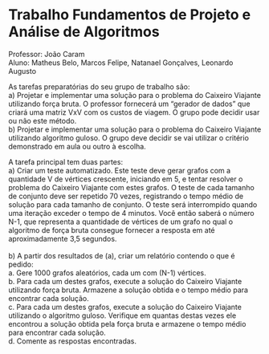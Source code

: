 # Trabalho Fundamentos de Projeto e Análise de Algoritmos
Professor: João Caram <br />
Aluno: Matheus Belo, Marcos Felipe, Natanael Gonçalves, Leonardo Augusto

As tarefas preparatórias do seu grupo de trabalho são:<br />
a) Projetar e implementar uma solução para o problema do Caixeiro Viajante utilizando força
bruta. O professor fornecerá um “gerador de dados” que criará uma matriz VxV com os custos
de viagem. O grupo pode decidir usar ou não este método.<br />
b) Projetar e implementar uma solução para o problema do Caixeiro Viajante utilizando algoritmo
guloso. O grupo deve decidir se vai utilizar o critério demonstrado em aula ou outro à escolha.

A tarefa principal tem duas partes:<br />
a) Criar um teste automatizado. Este teste deve gerar grafos com a quantidade V de vértices
crescente, iniciando em 5, e tentar resolver o problema do Caixeiro Viajante com estes grafos.
O teste de cada tamanho de conjunto deve ser repetido 70 vezes, registrando o tempo médio
de solução para cada tamanho de conjunto. O teste será interrompido quando uma iteração
exceder o tempo de 4 minutos. Você então saberá o número N-1, que representa a quantidade
de vértices de um grafo no qual o algoritmo de força bruta consegue fornecer a resposta em
até aproximadamente 3,5 segundos.<br /><br />
b) A partir dos resultados de (a), criar um relatório contendo o que é pedido:<br />
a. Gere 1000 grafos aleatórios, cada um com (N-1) vértices.<br />
b. Para cada um destes grafos, execute a solução do Caixeiro Viajante utilizando força
bruta. Armazene a solução obtida e o tempo médio para encontrar cada solução.<br />
c. Para cada um destes grafos, execute a solução do Caixeiro Viajante utilizando o
algoritmo guloso. Verifique em quantas destas vezes ele encontrou a solução obtida
pela força bruta e armazene o tempo médio para encontrar cada solução.<br />
d. Comente as respostas encontradas.
